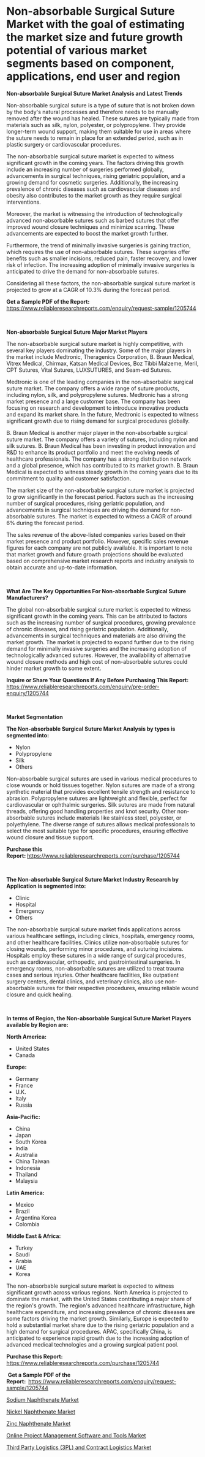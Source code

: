 <p><h1>Non-absorbable Surgical Suture Market with the goal of estimating the market size and future growth potential of various market segments based on component, applications, end user and region</h1></p><p><strong>Non-absorbable Surgical Suture Market Analysis and Latest Trends</strong></p>
<p><p>Non-absorbable surgical suture is a type of suture that is not broken down by the body's natural processes and therefore needs to be manually removed after the wound has healed. These sutures are typically made from materials such as silk, nylon, polyester, or polypropylene. They provide longer-term wound support, making them suitable for use in areas where the suture needs to remain in place for an extended period, such as in plastic surgery or cardiovascular procedures.</p><p>The non-absorbable surgical suture market is expected to witness significant growth in the coming years. The factors driving this growth include an increasing number of surgeries performed globally, advancements in surgical techniques, rising geriatric population, and a growing demand for cosmetic surgeries. Additionally, the increasing prevalence of chronic diseases such as cardiovascular diseases and obesity also contributes to the market growth as they require surgical interventions.</p><p>Moreover, the market is witnessing the introduction of technologically advanced non-absorbable sutures such as barbed sutures that offer improved wound closure techniques and minimize scarring. These advancements are expected to boost the market growth further.</p><p>Furthermore, the trend of minimally invasive surgeries is gaining traction, which requires the use of non-absorbable sutures. These surgeries offer benefits such as smaller incisions, reduced pain, faster recovery, and lower risk of infection. The increasing adoption of minimally invasive surgeries is anticipated to drive the demand for non-absorbable sutures.</p><p>Considering all these factors, the non-absorbable surgical suture market is projected to grow at a CAGR of 10.3% during the forecast period.</p></p>
<p><strong>Get a Sample PDF of the Report:&nbsp;</strong> <a href="https://www.reliableresearchreports.com/enquiry/request-sample/1205744">https://www.reliableresearchreports.com/enquiry/request-sample/1205744</a></p>
<p>&nbsp;</p>
<p><strong>Non-absorbable Surgical Suture Major Market Players</strong></p>
<p><p>The non-absorbable surgical suture market is highly competitive, with several key players dominating the industry. Some of the major players in the market include Medtronic, Theragenics Corporation, B. Braun Medical, Vitrex Medical, Chirmax, Katsan Medical Devices, Boz Tibbi Malzeme, Meril, CPT Sutures, Vital Sutures, LUXSUTURES, and Seam-ed Sutures.</p><p>Medtronic is one of the leading companies in the non-absorbable surgical suture market. The company offers a wide range of suture products, including nylon, silk, and polypropylene sutures. Medtronic has a strong market presence and a large customer base. The company has been focusing on research and development to introduce innovative products and expand its market share. In the future, Medtronic is expected to witness significant growth due to rising demand for surgical procedures globally.</p><p>B. Braun Medical is another major player in the non-absorbable surgical suture market. The company offers a variety of sutures, including nylon and silk sutures. B. Braun Medical has been investing in product innovation and R&D to enhance its product portfolio and meet the evolving needs of healthcare professionals. The company has a strong distribution network and a global presence, which has contributed to its market growth. B. Braun Medical is expected to witness steady growth in the coming years due to its commitment to quality and customer satisfaction.</p><p>The market size of the non-absorbable surgical suture market is projected to grow significantly in the forecast period. Factors such as the increasing number of surgical procedures, rising geriatric population, and advancements in surgical techniques are driving the demand for non-absorbable sutures. The market is expected to witness a CAGR of around 6% during the forecast period.</p><p>The sales revenue of the above-listed companies varies based on their market presence and product portfolio. However, specific sales revenue figures for each company are not publicly available. It is important to note that market growth and future growth projections should be evaluated based on comprehensive market research reports and industry analysis to obtain accurate and up-to-date information.</p></p>
<p>&nbsp;</p>
<p><strong>What Are The Key Opportunities For Non-absorbable Surgical Suture Manufacturers?</strong></p>
<p><p>The global non-absorbable surgical suture market is expected to witness significant growth in the coming years. This can be attributed to factors such as the increasing number of surgical procedures, growing prevalence of chronic diseases, and rising geriatric population. Additionally, advancements in surgical techniques and materials are also driving the market growth. The market is projected to expand further due to the rising demand for minimally invasive surgeries and the increasing adoption of technologically advanced sutures. However, the availability of alternative wound closure methods and high cost of non-absorbable sutures could hinder market growth to some extent.</p></p>
<p><strong>Inquire or Share Your Questions If Any Before Purchasing This Report:</strong> <a href="https://www.reliableresearchreports.com/enquiry/pre-order-enquiry/1205744">https://www.reliableresearchreports.com/enquiry/pre-order-enquiry/1205744</a></p>
<p>&nbsp;</p>
<p><strong>Market Segmentation</strong></p>
<p><strong>The Non-absorbable Surgical Suture Market Analysis by types is segmented into:</strong></p>
<p><ul><li>Nylon</li><li>Polypropylene</li><li>Silk</li><li>Others</li></ul></p>
<p><p>Non-absorbable surgical sutures are used in various medical procedures to close wounds or hold tissues together. Nylon sutures are made of a strong synthetic material that provides excellent tensile strength and resistance to abrasion. Polypropylene sutures are lightweight and flexible, perfect for cardiovascular or ophthalmic surgeries. Silk sutures are made from natural threads, offering good handling properties and knot security. Other non-absorbable sutures include materials like stainless steel, polyester, or polyethylene. The diverse range of sutures allows medical professionals to select the most suitable type for specific procedures, ensuring effective wound closure and tissue support.</p></p>
<p><strong>Purchase this Report:&nbsp;</strong><a href="https://www.reliableresearchreports.com/purchase/1205744">https://www.reliableresearchreports.com/purchase/1205744</a></p>
<p>&nbsp;</p>
<p><strong>The Non-absorbable Surgical Suture Market Industry Research by Application is segmented into:</strong></p>
<p><ul><li>Clinic</li><li>Hospital</li><li>Emergency</li><li>Others</li></ul></p>
<p><p>The non-absorbable surgical suture market finds applications across various healthcare settings, including clinics, hospitals, emergency rooms, and other healthcare facilities. Clinics utilize non-absorbable sutures for closing wounds, performing minor procedures, and suturing incisions. Hospitals employ these sutures in a wide range of surgical procedures, such as cardiovascular, orthopedic, and gastrointestinal surgeries. In emergency rooms, non-absorbable sutures are utilized to treat trauma cases and serious injuries. Other healthcare facilities, like outpatient surgery centers, dental clinics, and veterinary clinics, also use non-absorbable sutures for their respective procedures, ensuring reliable wound closure and quick healing.</p></p>
<p>&nbsp;</p>
<p><strong>In terms of Region, the Non-absorbable Surgical Suture Market Players available by Region are:</strong></p>
<p>
    <p> <strong> North America: </strong>
        <ul>
            <li>United States</li>
            <li>Canada</li>
        </ul>
        </p> 
    <p> <strong> Europe: </strong>
        <ul>
            <li>Germany</li>
            <li>France</li>
            <li>U.K.</li>
            <li>Italy</li>
            <li>Russia</li>
        </ul>
        </p> 
    <p> <strong> Asia-Pacific: </strong>
        <ul>
            <li>China</li>
            <li>Japan</li>
            <li>South Korea</li>
            <li>India</li>
            <li>Australia</li>
            <li>China Taiwan</li>
            <li>Indonesia</li>
            <li>Thailand</li>
            <li>Malaysia</li>
        </ul>
        </p> 
    <p> <strong> Latin America: </strong>
        <ul>
            <li>Mexico</li>
            <li>Brazil</li>
            <li>Argentina Korea</li>
            <li>Colombia</li>
        </ul>
        </p> 
    <p> <strong> Middle East & Africa: </strong>
        <ul>
            <li>Turkey</li>
            <li>Saudi</li>
            <li>Arabia</li>
            <li>UAE</li>
            <li>Korea</li>
        </ul>
    </p>
    </p>
<p><p>The non-absorbable surgical suture market is expected to witness significant growth across various regions. North America is projected to dominate the market, with the United States contributing a major share of the region's growth. The region's advanced healthcare infrastructure, high healthcare expenditure, and increasing prevalence of chronic diseases are some factors driving the market growth. Similarly, Europe is expected to hold a substantial market share due to the rising geriatric population and a high demand for surgical procedures. APAC, specifically China, is anticipated to experience rapid growth due to the increasing adoption of advanced medical technologies and a growing surgical patient pool.</p></p>
<p><strong>Purchase this Report: </strong><a href="https://www.reliableresearchreports.com/purchase/1205744">https://www.reliableresearchreports.com/purchase/1205744</a></p>
<p>&nbsp;<strong>Get a Sample PDF of the Report:&nbsp;&nbsp;</strong><a href="https://www.reliableresearchreports.com/enquiry/request-sample/1205744">https://www.reliableresearchreports.com/enquiry/request-sample/1205744</a></p>
<p><strong></strong></p>
<p><p><a href="https://medium.com/@desmondmraz1/sodium-naphthenate-market-analysis-its-cagr-market-segmentation-and-global-industry-overview-c7a48d25c5d2">Sodium Naphthenate Market</a></p><p><a href="https://medium.com/@desmondmraz1/nickel-naphthenate-market-outlook-industry-overview-and-forecast-2024-to-2031-7a6f33026a60">Nickel Naphthenate Market</a></p><p><a href="https://medium.com/@desmondmraz1/zinc-naphthenate-market-furnishes-information-on-market-share-market-trends-and-market-growth-8044584025f1">Zinc Naphthenate Market</a></p><p><a href="https://github.com/provorikovar/Market-Research-Report-List-2/blob/main/online-project-management-software-and-tools-market.md">Online Project Management Software and Tools Market</a></p><p><a href="https://github.com/aliciawhite5576/Market-Research-Report-List-2/blob/main/third-party-logistics-3pl-and-contract-logistics-market.md">Third Party Logistics (3PL) and Contract Logistics Market</a></p></p>